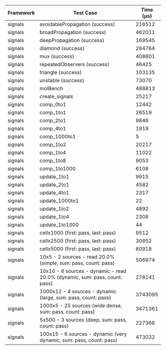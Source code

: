 | Framework | Test Case | Time (μs) |
| --- | --- | --- |
| signals | avoidablePropagation (success) | 216512 |
| signals | broadPropagation (success) | 462011 |
| signals | deepPropagation (success) | 169545 |
| signals | diamond (success) | 284764 |
| signals | mux (success) | 408801 |
| signals | repeatedObservers (success) | 46425 |
| signals | triangle (success) | 103135 |
| signals | unstable (success) | 73070 |
| signals | molBench | 488813 |
| signals | create_signals | 25217 |
| signals | comp_0to1 | 12442 |
| signals | comp_1to1 | 26519 |
| signals | comp_2to1 | 9846 |
| signals | comp_4to1 | 1919 |
| signals | comp_1000to1 | 5 |
| signals | comp_1to2 | 20217 |
| signals | comp_1to4 | 11022 |
| signals | comp_1to8 | 9053 |
| signals | comp_1to1000 | 6108 |
| signals | update_1to1 | 9915 |
| signals | update_2to1 | 4582 |
| signals | update_4to1 | 2317 |
| signals | update_1000to1 | 22 |
| signals | update_1to2 | 4892 |
| signals | update_1to4 | 2308 |
| signals | update_1to1000 | 44 |
| signals | cellx1000 (first: pass, last: pass) | 9512 |
| signals | cellx2500 (first: pass, last: pass) | 30852 |
| signals | cellx5000 (first: pass, last: pass) | 60918 |
| signals | 10x5 - 2 sources - read 20.0% (simple, sum: pass, count: pass) | 506974 |
| signals | 10x10 - 6 sources - dynamic - read 20.0% (dynamic, sum: pass, count: pass) | 278141 |
| signals | 1000x12 - 4 sources - dynamic (large, sum: pass, count: pass) | 3743095 |
| signals | 1000x5 - 25 sources (wide dense, sum: pass, count: pass) | 3471361 |
| signals | 5x500 - 3 sources (deep, sum: pass, count: pass) | 227366 |
| signals | 100x15 - 6 sources - dynamic (very dynamic, sum: pass, count: pass) | 473032 |
